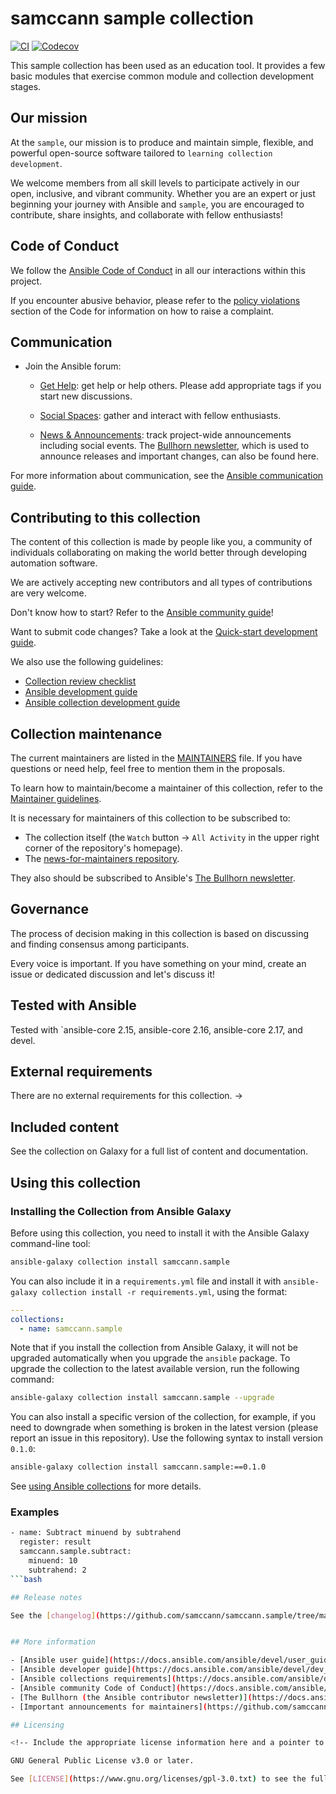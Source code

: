 # samccann sample collection



<!-- CI and code coverage badges -->
[![CI](https://github.com/samccann/samccann.sample/workflows/CI/badge.svg?event=push)](https://github.com/samccann/samccann.sample/actions) [![Codecov](https://img.shields.io/codecov/c/github/samccann/samccann.sample)](https://codecov.io/gh/samccann/samccann.sample)

This sample collection has been used as an education tool. It provides a few basic modules
that exercise common module and collection development stages.

## Our mission

<!-- Put your collection's mission statement in here. Example follows. -->

At the `sample`, our mission is to produce and maintain simple, flexible,
and powerful open-source software tailored to `learning collection development`.

We welcome members from all skill levels to participate actively in our open, inclusive, and vibrant community.
Whether you are an expert or just beginning your journey with Ansible and `sample`,
you are encouraged to contribute, share insights, and collaborate with fellow enthusiasts!

## Code of Conduct

We follow the [Ansible Code of Conduct](https://docs.ansible.com/ansible/devel/community/code_of_conduct.html) in all our interactions within this project.

If you encounter abusive behavior, please refer to the [policy violations](https://docs.ansible.com/ansible/devel/community/code_of_conduct.html#policy-violations) section of the Code for information on how to raise a complaint.

## Communication

<!--
If your collection is not present on the Ansible forum yet, please check out the existing [tags](https://forum.ansible.com/tags) and [groups](https://forum.ansible.com/g) - use what suits your collection. If there is no appropritate tag and group yet, please [request one](https://forum.ansible.com/t/requesting-a-forum-group/503/17).
-->

* Join the Ansible forum:
  * [Get Help](https://forum.ansible.com/c/help/6): get help or help others. Please add appropriate tags if you start new discussions.

  * [Social Spaces](https://forum.ansible.com/c/chat/4): gather and interact with fellow enthusiasts.
  * [News & Announcements](https://forum.ansible.com/c/news/5): track project-wide announcements including social events. The [Bullhorn newsletter](https://docs.ansible.com/ansible/devel/community/communication.html#the-bullhorn), which is used to announce releases and important changes, can also be found here.

For more information about communication, see the [Ansible communication guide](https://docs.ansible.com/ansible/devel/community/communication.html).

## Contributing to this collection

The content of this collection is made by people like you, a community of individuals collaborating on making the world better through developing automation software.

We are actively accepting new contributors and all types of contributions are very welcome.

Don't know how to start? Refer to the [Ansible community guide](https://docs.ansible.com/ansible/devel/community/index.html)!

Want to submit code changes? Take a look at the [Quick-start development guide](https://docs.ansible.com/ansible/devel/community/create_pr_quick_start.html).

We also use the following guidelines:

* [Collection review checklist](https://docs.ansible.com/ansible/devel/community/collection_contributors/collection_reviewing.html)
* [Ansible development guide](https://docs.ansible.com/ansible/devel/dev_guide/index.html)
* [Ansible collection development guide](https://docs.ansible.com/ansible/devel/dev_guide/developing_collections.html#contributing-to-collections)

## Collection maintenance

The current maintainers are listed in the [MAINTAINERS](MAINTAINERS) file. If you have questions or need help, feel free to mention them in the proposals.

To learn how to maintain/become a maintainer of this collection, refer to the [Maintainer guidelines](https://docs.ansible.com/ansible/devel/community/maintainers.html).

It is necessary for maintainers of this collection to be subscribed to:

* The collection itself (the `Watch` button -> `All Activity` in the upper right corner of the repository's homepage).
* The [news-for-maintainers repository](https://github.com/samccann/news-for-maintainers).

They also should be subscribed to Ansible's [The Bullhorn newsletter](https://docs.ansible.com/ansible/devel/community/communication.html#the-bullhorn).

## Governance

The process of decision making in this collection is based on discussing and finding consensus among participants.

Every voice is important. If you have something on your mind, create an issue or dedicated discussion and let's discuss it!

## Tested with Ansible

<!-- List the versions of Ansible the collection has been tested with. Must match what is in galaxy.yml. -->
Tested with `ansible-core 2.15, ansible-core 2.16, ansible-core 2.17, and devel.

## External requirements

There are no external requirements for this collection.
->

## Included content

See the collection on Galaxy for a full list of content and documentation.

## Using this collection



### Installing the Collection from Ansible Galaxy

Before using this collection, you need to install it with the Ansible Galaxy command-line tool:
```bash
ansible-galaxy collection install samccann.sample
```

You can also include it in a `requirements.yml` file and install it with `ansible-galaxy collection install -r requirements.yml`, using the format:
```yaml
---
collections:
  - name: samccann.sample
```

Note that if you install the collection from Ansible Galaxy, it will not be upgraded automatically when you upgrade the `ansible` package. To upgrade the collection to the latest available version, run the following command:
```bash
ansible-galaxy collection install samccann.sample --upgrade
```

You can also install a specific version of the collection, for example, if you need to downgrade when something is broken in the latest version (please report an issue in this repository). Use the following syntax to install version `0.1.0`:

```bash
ansible-galaxy collection install samccann.sample:==0.1.0
```

See [using Ansible collections](https://docs.ansible.com/ansible/devel/user_guide/collections_using.html) for more details.

### Examples
```bash
- name: Subtract minuend by subtrahend
  register: result
  samccann.sample.subtract:
    minuend: 10
    subtrahend: 2
```bash

## Release notes

See the [changelog](https://github.com/samccann/samccann.sample/tree/main/CHANGELOG.rst).


## More information

- [Ansible user guide](https://docs.ansible.com/ansible/devel/user_guide/index.html)
- [Ansible developer guide](https://docs.ansible.com/ansible/devel/dev_guide/index.html)
- [Ansible collections requirements](https://docs.ansible.com/ansible/devel/community/collection_contributors/collection_requirements.html)
- [Ansible community Code of Conduct](https://docs.ansible.com/ansible/devel/community/code_of_conduct.html)
- [The Bullhorn (the Ansible contributor newsletter)](https://docs.ansible.com/ansible/devel/community/communication.html#the-bullhorn)
- [Important announcements for maintainers](https://github.com/samccann/news-for-maintainers)

## Licensing

<!-- Include the appropriate license information here and a pointer to the full licensing details. If the collection contains modules migrated from the ansible/ansible repo, you must use the same license that existed in the ansible/ansible repo. See the GNU license example below. -->

GNU General Public License v3.0 or later.

See [LICENSE](https://www.gnu.org/licenses/gpl-3.0.txt) to see the full text.

